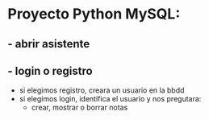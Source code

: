 # Proyecto Python MySQL:

##  - abrir asistente
##  - login o registro
*   si elegimos registro, creara un usuario en la bbdd
*   si elegimos login, identifica el usuario y nos pregutara:
    * crear, mostrar o borrar notas
